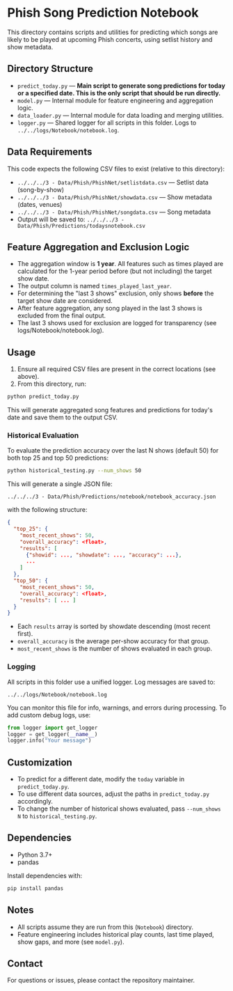 # Phish Song Prediction Notebook

This directory contains scripts and utilities for predicting which songs are likely to be played at upcoming Phish concerts, using setlist history and show metadata.

## Directory Structure

- `predict_today.py` — **Main script to generate song predictions for today or a specified date. This is the only script that should be run directly.**
- `model.py` — Internal module for feature engineering and aggregation logic.
- `data_loader.py` — Internal module for data loading and merging utilities.
- `logger.py` — Shared logger for all scripts in this folder. Logs to `../../logs/Notebook/notebook.log`.

## Data Requirements

This code expects the following CSV files to exist (relative to this directory):

- `../../../3 - Data/Phish/PhishNet/setlistdata.csv` — Setlist data (song-by-show)
- `../../../3 - Data/Phish/PhishNet/showdata.csv` — Show metadata (dates, venues)
- `../../../3 - Data/Phish/PhishNet/songdata.csv` — Song metadata
- Output will be saved to: `../../../3 - Data/Phish/Predictions/todaysnotebook.csv`

## Feature Aggregation and Exclusion Logic
- The aggregation window is **1 year**. All features such as times played are calculated for the 1-year period before (but not including) the target show date.
- The output column is named `times_played_last_year`.
- For determining the "last 3 shows" exclusion, only shows **before** the target show date are considered.
- After feature aggregation, any song played in the last 3 shows is excluded from the final output.
- The last 3 shows used for exclusion are logged for transparency (see logs/Notebook/notebook.log).

## Usage

1. Ensure all required CSV files are present in the correct locations (see above).
2. From this directory, run:

```bash
python predict_today.py
```

This will generate aggregated song features and predictions for today's date and save them to the output CSV.

### Historical Evaluation

To evaluate the prediction accuracy over the last N shows (default 50) for both top 25 and top 50 predictions:

```bash
python historical_testing.py --num_shows 50
```

This will generate a single JSON file:
```
../../../3 - Data/Phish/Predictions/notebook/notebook_accuracy.json
```
with the following structure:

```json
{
  "top_25": {
    "most_recent_shows": 50,
    "overall_accuracy": <float>,
    "results": [
      {"showid": ..., "showdate": ..., "accuracy": ...},
      ...
    ]
  },
  "top_50": {
    "most_recent_shows": 50,
    "overall_accuracy": <float>,
    "results": [ ... ]
  }
}
```
- Each `results` array is sorted by showdate descending (most recent first).
- `overall_accuracy` is the average per-show accuracy for that group.
- `most_recent_shows` is the number of shows evaluated in each group.

### Logging

All scripts in this folder use a unified logger. Log messages are saved to:
```
../../logs/Notebook/notebook.log
```
You can monitor this file for info, warnings, and errors during processing. To add custom debug logs, use:
```python
from logger import get_logger
logger = get_logger(__name__)
logger.info("Your message")
```

## Customization

- To predict for a different date, modify the `today` variable in `predict_today.py`.
- To use different data sources, adjust the paths in `predict_today.py` accordingly.
- To change the number of historical shows evaluated, pass `--num_shows N` to `historical_testing.py`.

## Dependencies

- Python 3.7+
- pandas

Install dependencies with:

```bash
pip install pandas
```

## Notes

- All scripts assume they are run from this (`Notebook`) directory.
- Feature engineering includes historical play counts, last time played, show gaps, and more (see `model.py`).

## Contact

For questions or issues, please contact the repository maintainer.
